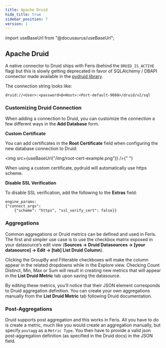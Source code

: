 ```yaml
---
title: Apache Druid
hide_title: true
sidebar_position: 7
version: 1
---
```


import useBaseUrl from "@docusaurus/useBaseUrl";

## Apache Druid

A native connector to Druid ships with Feris (behind the `DRUID_IS_ACTIVE` flag) but this is
slowly getting deprecated in favor of SQLAlchemy / DBAPI connector made available in the
[pydruid library](https://pythonhosted.org/pydruid/).

The connection string looks like:

```
druid://<User>:<password>@<Host>:<Port-default-9088>/druid/v2/sql
```

### Customizing Druid Connection

When adding a connection to Druid, you can customize the connection a few different ways in the
**Add Database** form.

**Custom Certificate**

You can add certificates in the **Root Certificate** field when configuring the new database
connection to Druid:

<img src={useBaseUrl("/img/root-cert-example.png")} />{" "}

When using a custom certificate, pydruid will automatically use https scheme.

**Disable SSL Verification**

To disable SSL verification, add the following to the **Extras** field:

```
engine_params:
{"connect_args":
	{"scheme": "https", "ssl_verify_cert": false}}
```

### Aggregations

Common aggregations or Druid metrics can be defined and used in Feris. The first and simpler use
case is to use the checkbox matrix exposed in your datasource’s edit view (**Sources -> Druid
Datasources -> [your datasource] -> Edit -> [tab] List Druid Column**).

Clicking the GroupBy and Filterable checkboxes will make the column appear in the related dropdowns
while in the Explore view. Checking Count Distinct, Min, Max or Sum will result in creating new
metrics that will appear in the **List Druid Metric** tab upon saving the datasource.

By editing these metrics, you’ll notice that their JSON element corresponds to Druid aggregation
definition. You can create your own aggregations manually from the **List Druid Metric** tab
following Druid documentation.

### Post-Aggregations

Druid supports post aggregation and this works in Feris. All you have to do is create a metric,
much like you would create an aggregation manually, but specify `postagg` as a `Metric Type`. You
then have to provide a valid json post-aggregation definition (as specified in the Druid docs) in
the JSON field.
